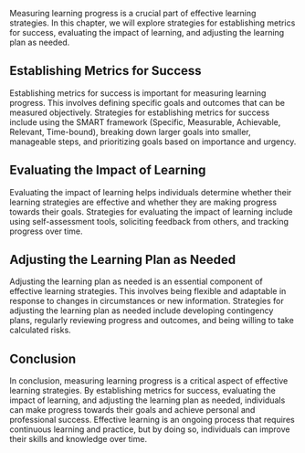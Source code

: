 
Measuring learning progress is a crucial part of effective learning strategies. In this chapter, we will explore strategies for establishing metrics for success, evaluating the impact of learning, and adjusting the learning plan as needed.

Establishing Metrics for Success
--------------------------------

Establishing metrics for success is important for measuring learning progress. This involves defining specific goals and outcomes that can be measured objectively. Strategies for establishing metrics for success include using the SMART framework (Specific, Measurable, Achievable, Relevant, Time-bound), breaking down larger goals into smaller, manageable steps, and prioritizing goals based on importance and urgency.

Evaluating the Impact of Learning
---------------------------------

Evaluating the impact of learning helps individuals determine whether their learning strategies are effective and whether they are making progress towards their goals. Strategies for evaluating the impact of learning include using self-assessment tools, soliciting feedback from others, and tracking progress over time.

Adjusting the Learning Plan as Needed
-------------------------------------

Adjusting the learning plan as needed is an essential component of effective learning strategies. This involves being flexible and adaptable in response to changes in circumstances or new information. Strategies for adjusting the learning plan as needed include developing contingency plans, regularly reviewing progress and outcomes, and being willing to take calculated risks.

Conclusion
----------

In conclusion, measuring learning progress is a critical aspect of effective learning strategies. By establishing metrics for success, evaluating the impact of learning, and adjusting the learning plan as needed, individuals can make progress towards their goals and achieve personal and professional success. Effective learning is an ongoing process that requires continuous learning and practice, but by doing so, individuals can improve their skills and knowledge over time.
